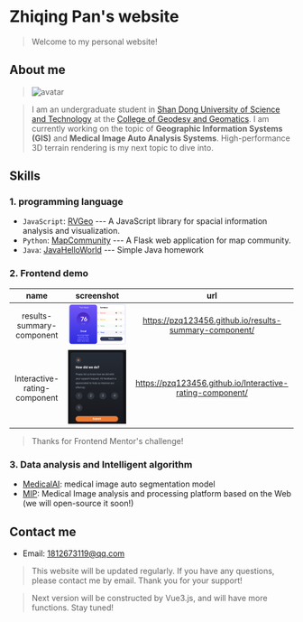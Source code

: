 # Zhiqing Pan's website
> Welcome to my personal website! 
## About me

> <img src="https://avatars.githubusercontent.com/u/82391775?v=4" width="50" height="50" alt="avatar"/>

> I am an undergraduate student in [Shan Dong University of Science and Technology](https://en.sdust.edu.cn) at the [College of Geodesy and Geomatics](https://gc.sdust.edu.cn/). I am currently working on the topic of **Geographic Information Systems (GIS)** and **Medical Image Auto Analysis Systems**. High-performance 3D terrain rendering is my next topic to dive into.

## Skills

### 1. programming language
* `JavaScript`: [RVGeo](https://github.com/pzq123456/RVGeo/tree/main/rvgeo) --- A JavaScript library for spacial information analysis and visualization. 
* `Python`: [MapCommunity](https://github.com/pzq123456/mapcommunity) --- A Flask web application for map community. 
* `Java`: [JavaHelloWorld](https://github.com/pzq123456/JAVAhelloWorld) --- Simple Java homework 

### 2. Frontend demo

|name|screenshot|url|
| :--: | :--: | :--: |
| results-summary-component | ![](imgs/demo2.png) | https://pzq123456.github.io/results-summary-component/ |
| Interactive-rating-component | ![](imgs/demo1.png) | https://pzq123456.github.io/Interactive-rating-component/ |

> Thanks for Frontend Mentor's challenge!

### 3. Data analysis and Intelligent algorithm

* [MedicalAI](https://github.com/pzq123456/MdicalAI): medical image auto segmentation model
* [MIP](https://github.com/pzq123456/MIP): Medical Image analysis and processing platform based on the Web (we will open-source it soon!)

## Contact me
- Email: 1812673119@qq.com

> This website will be updated regularly. If you have any questions, please contact me by email. Thank you for your support!

> Next version will be constructed by Vue3.js, and will have more functions. Stay tuned!


